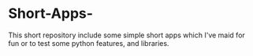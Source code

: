 # Short-Apps-
This short repository include some simple short apps which I've maid for fun or to test some python features, and libraries. 
